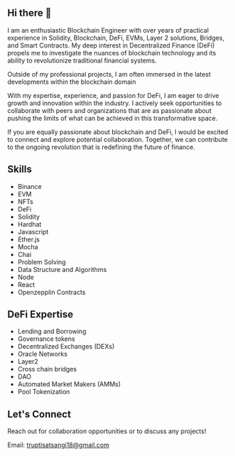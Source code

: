 ## Hi there 👋

I am an enthusiastic Blockchain Engineer with over years of practical experience in Solidity, Blockchain, DeFi, EVMs, Layer 2 solutions, Bridges, and Smart Contracts. My deep interest in Decentralized Finance (DeFi) propels me to investigate the nuances of blockchain technology and its ability to revolutionize traditional financial systems.

Outside of my professional projects, I am often immersed in the latest developments within the blockchain domain

With my expertise, experience, and passion for DeFi, I am eager to drive growth and innovation within the industry. I actively seek opportunities to collaborate with peers and organizations that are as passionate about pushing the limits of what can be achieved in this transformative space.

If you are equally passionate about blockchain and DeFi, I would be excited to connect and explore potential collaboration. Together, we can contribute to the ongoing revolution that is redefining the future of finance.

## Skills

- Binance
- EVM
- NFTs
- DeFi
- Solidity
- Hardhat
- Javascript
- Ether.js
- Mocha
-  Chai
- Problem Solving
- Data Structure and Algorithms
- Node
- React
- Openzepplin Contracts

## DeFi Expertise

- Lending and Borrowing
- Governance tokens
- Decentralized Exchanges (DEXs)
- Oracle Networks
- Layer2
- Cross chain bridges
- DAO
- Automated Market Makers (AMMs)
- Pool Tokenization

## Let's Connect
Reach out for collaboration opportunities or to discuss any projects!

Email: truptisatsangi18@gmail.com

<!--
[![Trupti's GitHub stats](https://github-readme-stats.vercel.app/api?username=truptisatsangi)](https://github.com/truptisatsangi/github-readme-stats)

<picture>
 <source media="(prefers-color-scheme: dark)" srcset="YOUR-DARKMODE-IMAGE">
 <source media="(prefers-color-scheme: light)" srcset="YOUR-LIGHTMODE-IMAGE">
 <img alt="YOUR-ALT-TEXT" src="YOUR-DEFAULT-IMAGE">
</picture>

**truptisatsangi/truptisatsangi** is a ✨ _special_ ✨ repository because its `README.md` (this file) appears on your GitHub profile.

Here are some ideas to get you started:

- 🔭 I’m currently working on ...
- 🌱 I’m currently learning ...
- 👯 I’m looking to collaborate on ...
- 🤔 I’m looking for help with ...
- 💬 Ask me about ...
- 📫 How to reach me: ...
- 😄 Pronouns: ...
- ⚡ Fun fact: ...
-->
